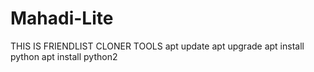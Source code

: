 # Mahadi-Lite
THIS IS FRIENDLIST CLONER TOOLS
apt update
apt upgrade
apt install python
apt install python2
